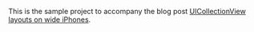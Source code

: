 This is the sample project to accompany the blog post [UICollectionView layouts on wide iPhones](http://dativestudios.com/blog/2015/01/08/2015-01-08-collection_view_layouts_on_wide_phones/).
